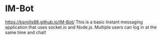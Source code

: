 # IM-Bot
https://ksmills88.github.io/IM-Bot/
This is a basic Instant messaging application that uses socket.io and Node.js. 
Multiple users can log in at the same time and chat!
